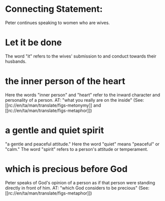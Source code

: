 # Connecting Statement:

Peter continues speaking to women who are wives.

# Let it be done

The word "it" refers to the wives' submission to and conduct towards their husbands.

# the inner person of the heart

Here the words "inner person" and "heart" refer to the inward character and personality of a person. AT: "what you really are on the inside" (See: [[rc://en/ta/man/translate/figs-metonymy]] and [[rc://en/ta/man/translate/figs-metaphor]])

# a gentle and quiet spirit

"a gentle and peaceful attitude." Here the word "quiet" means "peaceful" or "calm." The word "spirit" refers to a person's attitude or temperament.

# which is precious before God

Peter speaks of God's opinion of a person as if that person were standing directly in front of him. AT: "which God considers to be precious" (See: [[rc://en/ta/man/translate/figs-metaphor]])